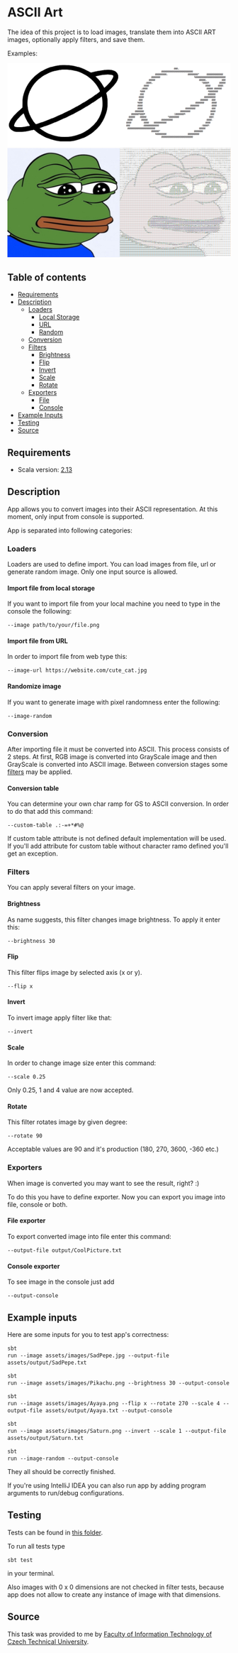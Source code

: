 # ASCII Art

The idea of this project is to load images, translate them into ASCII ART images, optionally apply filters, and save them.

Examples: 


![Saturn_example](assets/readme/Saturn.png)
![Sad_Pepe](assets/readme/SadPepe.png)

## Table of contents

* [Requirements](#Requirements)
* [Description](#Description)
    * [Loaders](#Loaders)
      * [Local Storage](#import-file-from-local-storage)
      * [URL](#import-file-from-url)
      * [Random](#randomize-image)
    * [Conversion](#Conversion)
    * [Filters](#Filters)
      * [Brightness](#brightness)
      * [Flip](#flip)
      * [Invert](#invert)
      * [Scale](#scale)
      * [Rotate](#rotate)
    * [Exporters](#Exporters)
      * [File](#file-exporter)
      * [Console](#console-exporter)
* [Example Inputs](#example-inputs)
* [Testing](#Testing)
* [Source](#Source)

## Requirements

* Scala version: [2.13](https://www.scala-lang.org/download/2.13.0.html)

## Description

App allows you to convert images into their ASCII representation.
At this moment, only input from console is supported. 

App is separated into following categories:

### Loaders

Loaders are used to define import. You can load images from file, url or generate random image.
Only one input source is allowed.

#### Import file from local storage

If you want to import file from your local machine you need to type in the console the following:

```shell
--image path/to/your/file.png
```

#### Import file from URL

In order to import file from web type this:

```shell
--image-url https://website.com/cute_cat.jpg
```

#### Randomize image

If you want to generate image with pixel randomness enter the following:

```shell
--image-random
```

### Conversion

After importing file it must be converted into ASCII. 
This process consists of 2 steps. At first, RGB image is converted into GrayScale image and then GrayScale is converted into ASCII image.
Between conversion stages some [filters](#filters) may be applied.

#### Conversion table

You can determine your own char ramp for GS to ASCII conversion. In order to do that add this command:

```shell
--custom-table .:-=+*#%@
```

If custom table attribute is not defined default implementation will be used. 
If you'll add attribute for custom table without character ramo defined you'll get an exception. 

### Filters

You can apply several filters on your image.

#### Brightness

As name suggests, this filter changes image brightness. To apply it enter this:

```shell
--brightness 30
```

#### Flip

This filter flips image by selected axis (x or y).

```shell
--flip x
```

#### Invert

To invert image apply filter like that:

```shell
--invert
```

#### Scale

In order to change image size enter this command:

```shell
--scale 0.25
```

Only 0.25, 1 and 4 value are now accepted.

#### Rotate

This filter rotates image by given degree:

```shell
--rotate 90
```

Acceptable values are 90 and it's production (180, 270, 3600, -360 etc.)

### Exporters

When image is converted you may want to see the result, right? :)

To do this you have to define exporter. Now you can export you image into file, console or both.

#### File exporter

To export converted image into file enter this command:

```shell
--output-file output/CoolPicture.txt
```

#### Console exporter

To see image in the console just add

```shell
--output-console
```

## Example inputs

Here are some inputs for you to test app's correctness:

```shell
sbt
run --image assets/images/SadPepe.jpg --output-file assets/output/SadPepe.txt 
```

```shell
sbt
run --image assets/images/Pikachu.png --brightness 30 --output-console 
```

```shell
sbt
run --image assets/images/Ayaya.png --flip x --rotate 270 --scale 4 --output-file assets/output/Ayaya.txt --output-console 
```

```shell
sbt
run --image assets/images/Saturn.png --invert --scale 1 --output-file assets/output/Saturn.txt
```

```shell
sbt
run --image-random --output-console
```

They all should be correctly finished. 

If you're using IntelliJ IDEA you can also run app by adding program arguments to run/debug configurations.

## Testing

Tests can be found in [this folder](src/test/scala/ASCIIArt).

To run all tests type
```shell
sbt test
```
in your terminal.

Also images with 0 x 0 dimensions are not checked in filter tests, because app does not allow to create any instance of image with that dimensions.

## Source

This task was provided to me by [Faculty of Information Technology of Czech Technical University](https://fit.cvut.cz/en).